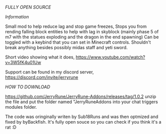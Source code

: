 *FULLY OPEN SOURCE*


*Information*

Small mod to help reduce lag and stop game freezes,
Stops you from rending falling block entities to help with lag in skyblock (mainly phase 5 of m7 with the statues exploding and the dragon in the end spawning) 
Can be toggled with a keybind that you can set in Minecraft controls. 
Shouldn't break anything besides possibly midas staff and yeti sword.

Short video showing what it does, https://www.youtube.com/watch?v=3W5fK4u01Uw

Support can be found in my discord server, https://discord.com/invite/jerryrune

*HOW TO DOWNLOAD*

https://github.com/JerryRune/JerryRune-Addons/releases/tag/1.0.2
unzip the file and put the folder named "JerryRuneAddons into your chat triggers modules folder.

The code was oringinally writen by Sub18Runs and was then optmized and fixed by byBackfish. It's fully open souce so you can check if you think it's a rat :D
